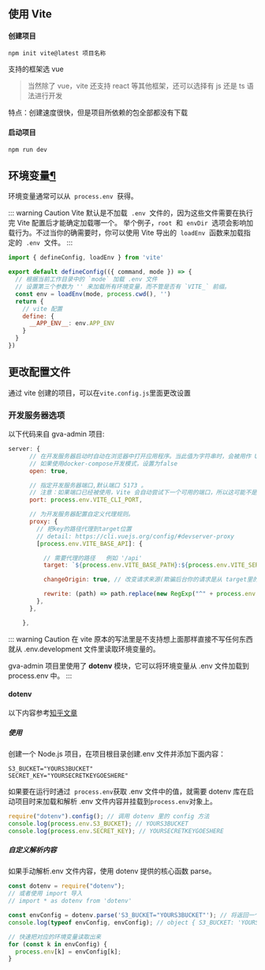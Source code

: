 ## 使用 Vite

#### 创建项目

```sh
npm init vite@latest 项目名称
```

支持的框架选 vue

> 当然除了 vue，vite 还支持 react 等其他框架，还可以选择有 js 还是 ts 语法进行开发

特点：创建速度很快，但是项目所依赖的包全部都没有下载

#### 启动项目

```
npm run dev
```

## 环境变量[¶](https://cn.vitejs.dev/config/#environment-variables)

环境变量通常可以从  `process.env`  获得。

::: warning Caution 
  Vite 默认是不加载  `.env`  文件的，因为这些文件需要在执行完 Vite 配置后才能确定加载哪一个。
  举个例子，`root`  和  `envDir`  选项会影响加载行为。不过当你的确需要时，你可以使用 Vite 导出的  `loadEnv`  函数来加载指定的  `.env`  文件。
:::


```js
import { defineConfig, loadEnv } from 'vite'

export default defineConfig(({ command, mode }) => {
  // 根据当前工作目录中的 `mode` 加载 .env 文件
  // 设置第三个参数为 '' 来加载所有环境变量，而不管是否有 `VITE_` 前缀。
  const env = loadEnv(mode, process.cwd(), '')
  return {
    // vite 配置
    define: {
      __APP_ENV__: env.APP_ENV
    }
  }
})
````

## 更改配置文件

通过 vite 创建的项目，可以在`vite.config.js`里面更改设置

### 开发服务器选项

以下代码来自 gva-admin 项目:

```js
server: {
      // 在开发服务器启动时自动在浏览器中打开应用程序。当此值为字符串时，会被用作 URL 的路径名。
      // 如果使用docker-compose开发模式，设置为false
      open: true,

      // 指定开发服务器端口,默认端口 5173 。
      // 注意：如果端口已经被使用，Vite 会自动尝试下一个可用的端口，所以这可能不是开发服务器最终监听的实际端口。
      port: process.env.VITE_CLI_PORT,

      // 为开发服务器配置自定义代理规则。
      proxy: {
        // 把key的路径代理到target位置
        // detail: https://cli.vuejs.org/config/#devserver-proxy
        [process.env.VITE_BASE_API]: {

          // 需要代理的路径   例如 '/api'
          target: `${process.env.VITE_BASE_PATH}:${process.env.VITE_SERVER_PORT}/`, // 代理到 目标路径

          changeOrigin: true, // 改变请求来源(欺骗后台你的请求是从 target里的目标路径 发出的)

          rewrite: (path) => path.replace(new RegExp("^" + process.env.VITE_BASE_API), ""),
        },
      },

    },
```

::: warning Caution 
  在 vite 原本的写法里是不支持想上面那样直接不写任何东西就从 .env.development 文件里读取环境变量的。

  gva-admin 项目里使用了 **dotenv** 模块，它可以将环境变量从 .env 文件加载到 process.env 中。
:::

#### dotenv

以下内容参考[知乎文章](https://zhuanlan.zhihu.com/p/520510298)

##### 使用

创建一个 Node.js 项目，在项目根目录创建.env 文件并添加下面内容：

```genshitext
S3_BUCKET="YOURS3BUCKET"
SECRET_KEY="YOURSECRETKEYGOESHERE"
```

如果要在运行时通过  `process.env`获取 .env 文件中的值，就需要 dotenv 库在启动项目时来加载和解析 .env 文件内容并挂载到`process.env`对象上。

```js
require("dotenv").config(); // 调用 dotenv 里的 config 方法
console.log(process.env.S3_BUCKET); // YOURS3BUCKET
console.log(process.env.SECRET_KEY); // YOURSECRETKEYGOESHERE
```

##### 自定义解析内容

如果手动解析.env 文件内容，使用 dotenv 提供的核心函数 parse。

```js
const dotenv = require("dotenv");
// 或者使用 import 导入
// import * as dotenv from 'dotenv'

const envConfig = dotenv.parse('S3_BUCKET="YOURS3BUCKET"'); // 将返回一个对象
console.log(typeof envConfig, envConfig); // object { S3_BUCKET: 'YOURS3BUCKET' }

// 快速把对应的环境变量读取出来
for (const k in envConfig) {
  process.env[k] = envConfig[k];
}
```
